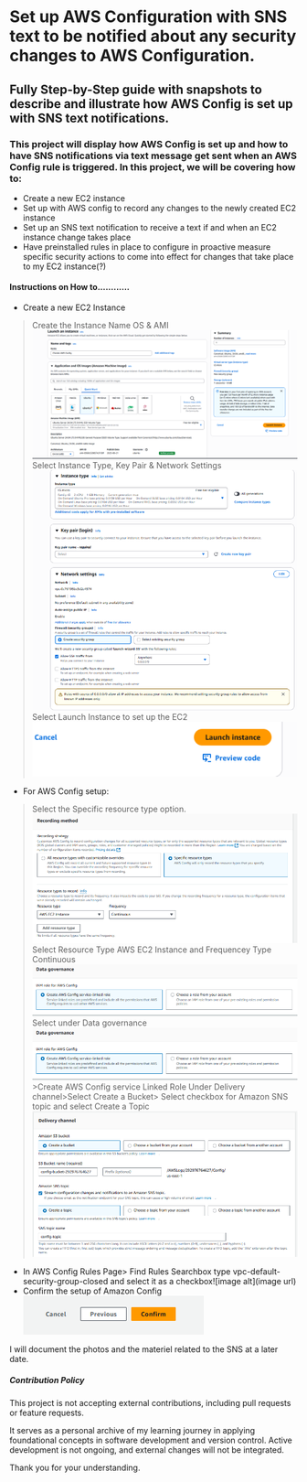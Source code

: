 # Set up AWS Configuration with SNS text to be notified about any security changes to AWS Configuration.

## Fully Step-by-Step guide with snapshots to describe and illustrate how AWS Config is set up with SNS text notifications.

### This project will display how AWS Config is set up and how to have SNS notifications via text message get sent when an AWS Config rule is triggered.  In this project, we will be covering how to:
* Create a new EC2 instance
* Set up with AWS config to record any changes to the newly created EC2 instance
* Set up an SNS text notification to receive a text if and when an EC2 instance change takes place
* Have preinstalled rules in place to configure in proactive measure specific security actions to come into effect for changes that take place to my EC2 instance(?)

#### Instructions on How to............
* Create a new EC2 Instance
>Create the Instance Name OS & AMI![image alt](https://github.com/Cheskieman/AWS-Configuration-with-SNS/blob/main/Launch%20and%20Instance%20Name%20,%20Application%20OS%20AMI%20Setup.png?raw=true)
> Select Instance Type, Key Pair & Network Settings![image alt](https://github.com/Cheskieman/AWS-Configuration-with-SNS/blob/main/Launch%20An%20Instance%20Instance%20type%20Key%20Pair%20Network%20Settings.png?raw=true)
>Select Launch Instance to set up the EC2 ![image alt](https://github.com/Cheskieman/AWS-Configuration-with-SNS/blob/main/Launch%20and%20Instance%20Select%20Launch%20Instance.png?raw=true)
* For AWS Config setup:
 > Select the Specific resource type option.![image alt](https://github.com/Cheskieman/AWS-Configuration-with-SNS/blob/main/AWS%20CONFIG%20RECORDING%20Setting%20PAGE.png?raw=true)
 >  Select Resource Type AWS EC2 Instance and Frequencey Type Continuous![image alt](https://github.com/Cheskieman/AWS-Configuration-with-SNS/blob/main/AWS%20Configuration%20Data%20Governace%20.png?raw=true)
 > Select under Data governance![image alt](https://github.com/Cheskieman/AWS-Configuration-with-SNS/blob/main/AWS%20Configuration%20Data%20Governace%20.png?raw=true) >Create AWS Config service Linked Role
> Under Delivery channel>Select Create a Bucket> Select checkbox for Amazon SNS topic and select Create a Topic![image alt](https://github.com/Cheskieman/AWS-Configuration-with-SNS/blob/main/AWS%20CONFIG%20DELIVERY%20ADDRESS%20AND%20SNS%20SETTING%20PAGE.png?raw=true)
* In AWS Config Rules Page> Find Rules Searchbox type vpc-default-security-group-closed and select it as a checkbox![image alt](image url)
* Confirm the setup of Amazon Config![image alt](https://github.com/Cheskieman/AWS-Configuration-with-SNS/blob/main/AWS%20Config%20Review%20Confirm%20.png?raw=true)

I will document the photos and the materiel related to the SNS at a later date.

##### Contribution Policy

This project is not accepting external contributions, including pull requests or feature requests.

It serves as a personal archive of my learning journey in applying foundational concepts in software development and version control. Active development is not ongoing, and external changes will not be integrated.

Thank you for your understanding.



